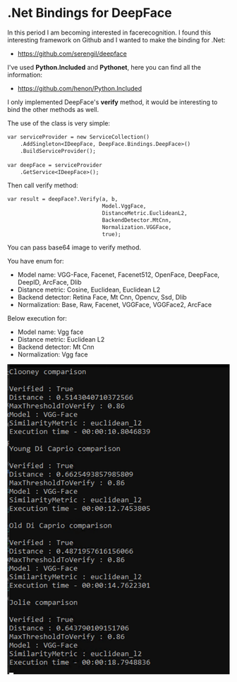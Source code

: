 # .Net Bindings for DeepFace

In this period I am becoming interested in facerecognition.
I found this interesting framework on Github and I wanted to make the binding for .Net:

 - https://github.com/serengil/deepface

I've used **Python.Included** and **Pythonet**, here you can find all the information:

 - https://github.com/henon/Python.Included

I only implemented DeepFace's **verify** method, it would be interesting to bind the other methods as well.

The use of the class is very simple:

    var serviceProvider = new ServiceCollection()
        .AddSingleton<IDeepFace, DeepFace.Bindings.DeepFace>()
        .BuildServiceProvider();
    
    var deepFace = serviceProvider
        .GetService<IDeepFace>();

Then call verify method:

    var result = deepFace?.Verify(a, b, 
                                  Model.VggFace, 
                                  DistanceMetric.EuclideanL2, 
                                  BackendDetector.MtCnn, 
                                  Normalization.VGGFace,
                                  true);

You can pass base64 image to verify method.

You have enum for:
- Model name: VGG-Face, Facenet, Facenet512, OpenFace, DeepFace, DeepID, ArcFace, Dlib
- Distance metric: Cosine, Euclidean, Euclidean L2
- Backend detector: Retina Face, Mt Cnn, Opencv, Ssd, Dlib
- Normalization: Base, Raw, Facenet, VGGFace, VGGFace2, ArcFace

Below execution for:
- Model name: Vgg face
- Distance metric: Euclidean L2
- Backend detector: Mt Cnn
- Normalization: Vgg face


![enter image description here](https://raw.githubusercontent.com/mapo80/deepface-dotnet/main/DeepFace-Execution.png)
